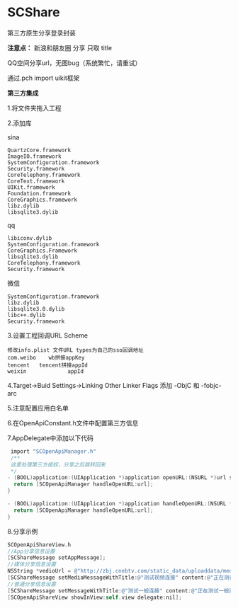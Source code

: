 # SCShare       

第三方原生分享登录封装   

**注意点：**
新浪和朋友圈 分享 只取 title

QQ空间分享url，无图bug（系统繁忙，请重试）

通过.pch import uikit框架

**第三方集成**

1.将文件夹拖入工程

2.添加库

sina

```
QuartzCore.framework 
ImageIO.framework 
SystemConfiguration.framework  
Security.framework 
CoreTelephony.framework 
CoreText.framework  
UIKit.framework 
Foundation.framework 
CoreGraphics.framework  
libz.dylib  
libsqlite3.dylib
```

qq

```
libiconv.dylib
SystemConfiguration.framework
CoreGraphics.Framework
libsqlite3.dylib
CoreTelephony.framework
Security.framework 
```

微信

```
SystemConfiguration.framework
libz.dylib
libsqlite3.0.dylib
libc++.dylib
Security.framework 
```

3.设置工程回调URL Scheme

```
修改info.plist 文件URL types为自己的sso回调地址
com.weibo    wb拼接appKey
tencent	  tencent拼接appId	
weixin             appId
```

4.Target->Buid Settings->Linking   Other Linker Flags  添加  -ObjC 和 -fobjc-arc

5.注意配置应用白名单

6.在OpenApiConstant.h文件中配置第三方信息

7.AppDelegate中添加以下代码 

```objective-c
 import "SCOpenApiManager.h"
 /**
 这里处理第三方授权，分享之后跳转回来
 */
- (BOOL)application:(UIApplication *)application openURL:(NSURL *)url sourceApplication:(NSString *)sourceApplication annotation:(id)annotation{
  return [SCOpenApiManager handleOpenURL:url];
}

- (BOOL)application:(UIApplication *)application handleOpenURL:(NSURL *)url{
  return [SCOpenApiManager handleOpenURL:url];
}
```

8.分享示例

```objective-c
SCOpenApiShareView.h
//App分享信息设置
[SCShareMessage setAppMessage];
//媒体分享信息设置
NSString *vedioUrl = @"http://zbj.cnebtv.com/static_data/uploaddata/media/20501_55f8d3eb3a438.mp4";
[SCShareMessage setMediaMessageWithTitle:@"测试视频连接" content:@"正在测试视频连接" image:AppIconSquare mediaUrlStr:vedioUrl];
//普通分享信息设置
[SCShareMessage setMessageWithTitle:@"测试一般连接" content:@"正在测试一般连接" image:AppIconSquare urlStr:vedioUrl];
[SCOpenApiShareView showInView:self.view delegate:nil];
```


